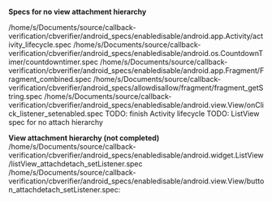 **Specs for no view attachment hierarchy**

/home/s/Documents/source/callback-verification/cbverifier/android_specs/enabledisable/android.app.Activity/activity_lifecycle.spec
/home/s/Documents/source/callback-verification/cbverifier/android_specs/enabledisable/android.os.CountdownTimer/countdowntimer.spec
/home/s/Documents/source/callback-verification/cbverifier/android_specs/enabledisable/android.app.Fragment/Fragment_combined.spec
/home/s/Documents/source/callback-verification/cbverifier/android_specs/allowdisallow/fragment/fragment_getString.spec
/home/s/Documents/source/callback-verification/cbverifier/android_specs/enabledisable/android.view.View/onClick_listener_setenabled.spec
TODO: finish Activity lifecycle
TODO: ListView spec for no attach hierarchy



**View attachment hierarchy (not completed)**
/home/s/Documents/source/callback-verification/cbverifier/android_specs/enabledisable/android.widget.ListView/listView_attachdetach_setListener.spec
/home/s/Documents/source/callback-verification/cbverifier/android_specs/enabledisable/android.view.View/button_attachdetach_setListener.spec:
